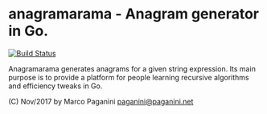 # anagramarama - Anagram generator in Go.

[![Build Status](https://travis-ci.org/marcopaganini/anagramarama.svg?branch=master)](https://travis-ci.org/marcopaganini/anagramarama)

Anagramarama generates anagrams for a given string expression. Its main purpose
is to provide a platform for people learning recursive algorithms and
efficiency tweaks in Go.

(C) Nov/2017 by Marco Paganini <paganini@paganini.net>
